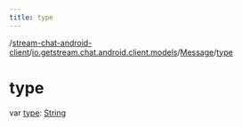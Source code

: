 ```yaml
---
title: type
---
```

/[stream-chat-android-client](../../index.md)/[io.getstream.chat.android.client.models](../index.md)/[Message](index.md)/[type](type.md)  
  
  
  
# type  
var [type](type.md): [String](https://kotlinlang.org/api/latest/jvm/stdlib/kotlin/-string/index.html)
